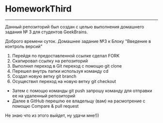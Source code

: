 # HomeworkThird

---

Данный репозиторий был создан с целью выполнения домашнего задания № 3 для студентов GeekBrains.



Доброго времени суток. Домашнее задание №3 к Блоку "Введение в контроль версий" 
1. Перейдя по предоставленной ссылке сделал FORK
2. Скапировал ссылку на репозиторий
3. Выполнил переход в Git переход с помощю git clone <URL>
4. Перешел внутрь папки используя команду cd <name>
5. Создал новую ветку git branch <name>
6. Осуществил переход на новую ветку git checkout <name>

* Затем с помощю команды git push запрошу команду для отправки ее на удаленный репозиторий
* Далее в GitHub перешлю ее владельцу (вам) на расмотрение с помощю Compare & pull request

Не знаю что из этого выйдет, ну удачи мне!))